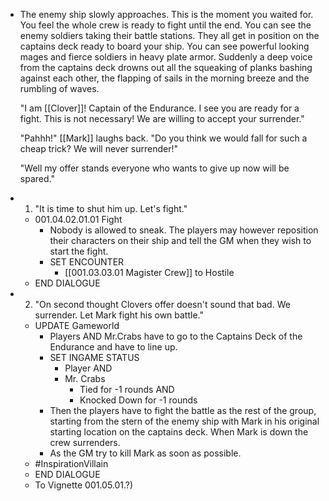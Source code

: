 - The enemy ship slowly approaches. This is the moment you waited for. You feel the whole crew is ready to fight until the end. You can see the enemy soldiers taking their battle stations. They all get in position on the captains deck ready to board your ship. You can see powerful looking mages and fierce soldiers in heavy plate armor. Suddenly a deep voice from the captains deck drowns out all the squeaking of planks bashing against each other, the flapping of sails in the morning breeze and the rumbling of waves. 
  
  "I am [[Clover]]! Captain of the Endurance. I see you are ready for a fight. This is not necessary! We are willing to accept your surrender."
  
  "Pahhh!" [[Mark]] laughs back. "Do you think we would fall for such a cheap trick? We will never surrender!"
  
  "Well my offer stands everyone who wants to give up now will be spared."
- 1. "It is time to shut him up. Let's fight."
	- 001.04.02.01.01 Fight
		- Nobody is allowed to sneak. The players may however reposition their characters on their ship and tell the GM when they wish to start the fight.
		- SET ENCOUNTER
			- [[001.03.03.01 Magister Crew]] to Hostile
	- END DIALOGUE
- 2. "On second thought Clovers offer doesn't sound that bad. We surrender. Let Mark fight his own battle."
	- UPDATE Gameworld
		- Players AND Mr.Crabs have to go to the Captains Deck of the Endurance and have to line up.
		- SET INGAME STATUS
			- Player AND
			- Mr. Crabs
				- Tied for -1 rounds AND
				- Knocked Down for -1 rounds
		- Then the players have to fight the battle as the rest of the group, starting from the stern of the enemy ship with Mark in his original starting location on the captains deck. When Mark is down the crew surrenders.
		- As the GM try to kill Mark as soon as possible.
	- #InspirationVillain
	- END DIALOGUE
	- To Vignette 001.05.01.?)